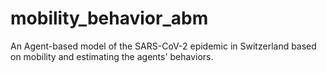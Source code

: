 # mobility_behavior_abm
An Agent-based model of the SARS-CoV-2 epidemic in Switzerland based on mobility and estimating the agents' behaviors.

